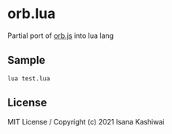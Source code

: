# orb.lua
Partial port of [orb.js](https://github.com/lizard-isana/orb.js) into lua lang

## Sample
```
lua test.lua
```

## License
MIT License / Copyright (c) 2021 Isana Kashiwai